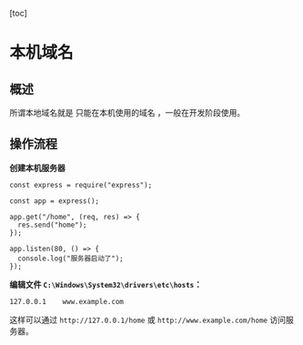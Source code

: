 [toc]

# 本机域名

## 概述

所谓本地域名就是 只能在本机使用的域名 ，一般在开发阶段使用。



## 操作流程

**创建本机服务器**

```
const express = require("express");

const app = express();

app.get("/home", (req, res) => {
  res.send("home");
});

app.listen(80, () => {
  console.log("服务器启动了");
});
```



**编辑文件 `C:\Windows\System32\drivers\etc\hosts`：**

```
127.0.0.1    www.example.com
```

这样可以通过 `http://127.0.0.1/home` 或 `http://www.example.com/home` 访问服务器。